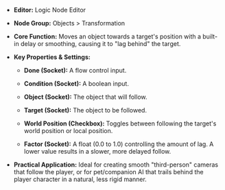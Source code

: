 - **Editor:** Logic Node Editor
    
- **Node Group:** Objects > Transformation
    
- **Core Function:** Moves an object towards a target's position with a built-in delay or smoothing, causing it to "lag behind" the target.
    
- **Key Properties & Settings:**
    
    - **Done (Socket):** A flow control input.
        
    - **Condition (Socket):** A boolean input.
        
    - **Object (Socket):** The object that will follow.
        
    - **Target (Socket):** The object to be followed.
        
    - **World Position (Checkbox):** Toggles between following the target's world position or local position.
        
    - **Factor (Socket):** A float (0.0 to 1.0) controlling the amount of lag. A lower value results in a slower, more delayed follow.
        
- **Practical Application:** Ideal for creating smooth "third-person" cameras that follow the player, or for pet/companion AI that trails behind the player character in a natural, less rigid manner.